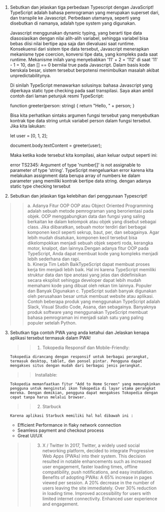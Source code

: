 1. Sebutkan dan jelaskan tiga perbedaan Typescript dengan JavaScript!
   TypeScript adalah bahasa pemrograman yang merupakan superset dari, dan transpile ke Javascript. Perbedaan utamanya, seperti yang disebutkan di namanya, adalah type system yang digunakan.

   Javascript menggunakan dynamic typing, yang berarti tipe data diasosiasikan dengan nilai alih-alih variabel, sehingga variabel bisa bebas diisi nilai bertipe apa saja dan dievaluasi saat runtime. Konsekuensi dari sistem tipe data tersebut, Javascript menerapkan mekanisme type coercion, konversi tipe data, yang kompleks pada saat runtime. Mekanisme inilah yang menyebabkan '11' + 2 = '112' di saat '11' - 1 = 10, dan [] == 0 bernilai true pada Javascript.
   Dalam basis kode berskala besar, sistem tersebut berpotensi menimbulkan masalah akibat unpredictabilitynya.

   Di sinilah TypeScript menawarkan solusinya: bahasa Javascript yang diperkaya static type checking pada saat transpilasi. Saya akan ambil contoh dari laman petunjuk resmi TypeScript:

   function greeter(person: string) {
   return "Hello, " + person;
   }

   Bisa kita perhatikan sintaks argumen fungsi tersebut yang menyebutkan kontrak tipe data string untuk variabel person dalam fungsi tersebut. Jika kita lakukan:

   let user = [0, 1, 2];

   document.body.textContent = greeter(user);

   Maka ketika kode tersebut kita kompilasi, akan keluar output seperti ini:

   error TS2345: Argument of type 'number[]' is not assignable to parameter of type 'string'.
   TypeScript mengeluarkan error karena kita melakukan assignment data berupa array of numbers ke dalam parameter yang memiliki kontrak bertipe data string.
   dengan adanya static type checking tersebut

2. Sebutkan dan jelaskan tiga kelebihan dari penggunaan Typescript!

> > a. Adanya Fitur OOP OOP atau Object Oriented Programming adalah sebuah metode pemrograman yang berorientasi pada objek. OOP menggabungkan data dan fungsi yang saling berkaitan ke dalam kelompok atau objek yang disebut sebagai class. Jika diibaratkan, sebuah motor terdiri dari berbagai komponen kecil seperti sekrup, baut, per, dan sebagainya. Agar lebih mudah disatukan, komponen kecil tersebut bisa dikelompokkan menjadi sebuah objek seperti roda, kerangka motor, knalpot, dan lainnya.Dengan adanya fitur OOP pada TypeScript, Anda dapat membuat kode yang kompleks menjadi lebih sederhana dan rapi.  
> > b. Kinerja Tim Lebih BaikTypeScript dapat membuat proses kerja tim menjadi lebih baik. Hal ini karena TypeScript memiliki struktur data dan tipe anotasi yang jelas dan didefinisikan secara eksplisit sehingga developer dapat lebih mudah memahami kode yang dibuat oleh rekan tim lainnya. Populer dan Banyak Digunakan
> > c. TypeScript sudah banyak digunakan oleh perusahaan besar untuk membuat website atau aplikasi. Contoh beberapa produk yang menggunakan TypeScript adalah Slack, Visual Studio Code, Asana, dan sebagainya. Banyaknya produk software yang menggunakan TypeScript membuat bahasa pemrograman ini menjadi salah satu yang paling populer setelah Python.

3.  Sebutkan tiga contoh PWA yang anda ketahui dan Jelaskan kenapa aplikasi tersebut termasuk dalam PWA!

    > > 1. Tokopedia
    > >    Responsif dan Mobile-Friendly:

        Tokopedia dirancang dengan responsif untuk berbagai perangkat, termasuk desktop, tablet, dan ponsel pintar. Pengguna dapat mengakses situs dengan mudah dari berbagai jenis perangkat.

    > > Installable:

        Tokopedia memanfaatkan fitur "Add to Home Screen" yang memungkinkan pengguna untuk menginstal ikon Tokopedia di layar utama perangkat mereka. Dengan demikian, pengguna dapat mengakses Tokopedia dengan cepat tanpa harus melalui browser.

    > > 2. Starbuck

        Karena aplikasi Starbuck memiliki hal hal dibawah ini :

    - Efficient Performance in flaky network connection
    - Seamless payment and checkout process
    - Great UI/UX

    > > 3.  X / Twitter
    > >     In 2017, Twitter, a widely used social networking platform, decided to integrate Progressive Web Apps (PWAs) into their system. This decision resulted in notable enhancements such as increased user engagement, faster loading times, offline compatibility, push notifications, and easy installation.
    > >     Benefits of adopting PWAs:
    > >     A 65% increase in pages viewed per session.
    > >     A 20% decrease in the number of users leaving the site immediately.
    > >     Over 30% reduction in loading time.
    > >     Improved accessibility for users with limited internet connectivity.
    > >     Enhanced user experience and engagement.
